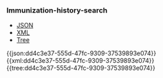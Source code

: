 ### Immunization-history-search

<div class="nhsd-!t-margin-bottom-6">
  <ul class="nav nav-tabs" role="tablist">
        <li role="presentation" class="active">
            <a href="#JSON" role="tab" data-toggle="tab">JSON</a>
        </li>
         <li role="presentation">
            <a href="#XML" role="tab" data-toggle="tab">XML</a>
        </li>
        <li role="presentation">
            <a href="#Tree" role="tab" data-toggle="tab">Tree</a>
        </li>
  </ul>
    
  <div class="tab-content snippet">
    <div id="JSON" role="tabpanel" class="tab-pane active">
{{json:dd4c3e37-555d-47fc-9309-37539893e074}}
    </div>
    <div id="XML" role="tabpanel" class="tab-pane">
{{xml:dd4c3e37-555d-47fc-9309-37539893e074}}
    </div>
    <div id="Tree" role="tabpanel" class="tab-pane">
{{tree:dd4c3e37-555d-47fc-9309-37539893e074}}
    </div>
  </div>
</div>